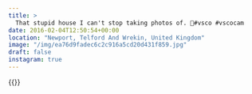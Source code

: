 ```yaml
---
title: >
  That stupid house I can't stop taking photos of. 🏡#vsco #vscocam
date: 2016-02-04T12:50:54+00:00
location: "Newport, Telford And Wrekin, United Kingdom"
image: "/img/ea76d9fadec6c2c916a5cd20d431f859.jpg"
draft: false
instagram: true
---
```


{{<photo src="/img/ea76d9fadec6c2c916a5cd20d431f859.jpg">}}
